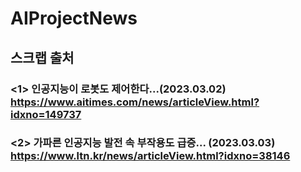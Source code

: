 # AIProjectNews

## **스크랩 출처**
### <1> 인공지능이 로봇도 제어한다...(2023.03.02) <https://www.aitimes.com/news/articleView.html?idxno=149737>
### <2> 가파른 인공지능 발전 속 부작용도 급증... (2023.03.03) <https://www.ltn.kr/news/articleView.html?idxno=38146>
